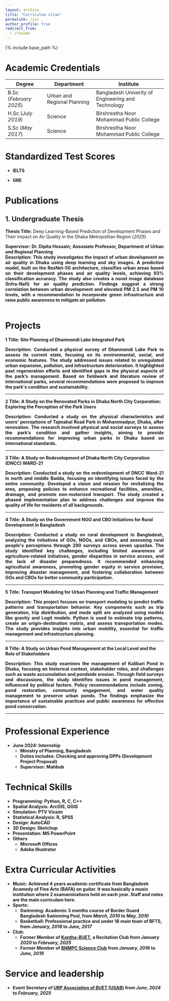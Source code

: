 ```yaml
---
layout: archive
title: "Curriculum vitae"
permalink: /cv/
author_profile: true
redirect_from:
  - /resume
---
```


{% include base_path %}

Academic Credentials
======      		

| Degree                 | Department                                           |  Institute                                         |
| -----------------------| -----------------------------------------------------| ---------------------------------------------------|
| B.Sc (_February 2025_) |Urban and Regional Planning                           | Bangladesh Univerity of Engineering and Technology |
| H.Sc (_July 2019_)     | Science                                              | Birshrestha Noor Mohammad Public College           |
| S.Sc (_May 2017_)      | Science                                              | Birshrestha Noor Mohammad Public College           |




Standardized Test Scores
======
- **IELTS**
  
- **GRE**


Publications
=======
## 1. Undergraduate Thesis
**Thesis Title:** Deep Learning-Based Prediction of Development Phases and Their Impact on Air Quality in the Dhaka Metropolitan Region (_2025_)   
   <div style="text-align: justify;">
     <b>Supervisor:<b> Dr. Dipita Hossain; Assosiate Professor, Department of Urban and Regional Planning <br>
     <b>Description:</b> This study investigates the impact of urban development on air quality in Dhaka using deep learning and sky images. A predictive model, built on the ResNet-50 architecture, classifies 
     urban areas based on their development phases and air quality levels, achieving 93% classification accuracy. The study also creates a novel image database (Infra-Nafi) for air quality prediction. Findings 
     suggest a strong correlation between urban development and elevated PM 2.5 and PM 10 levels, with a recommendation to incorporate green infrastructure and raise public awareness to mitigate air pollution.
   </div>  
<br>

Projects
=======
**1 Title: Site Planning of Dhanmondi Lake Integrated Park**
   <div style="text-align: justify;">
     <b>Description:</b> Conducted a physical survey of Dhanmondi Lake Park to assess its current state, focusing on its environmental, social, and economic features. The study addressed issues related to
     unregulated urban expansion, pollution, and infrastructure deterioration. It highlighted past regeneration efforts and identified gaps in the physical aspects of the park’s management. Based on fieldwork and
     literature review of international parks, several recommendations were proposed to improve the park's condition and sustainability.
   </div>  
   
------------------------------- 
  
**2 Title: A Study on the Renovated Parks in Dhaka North City Corporation: Exploring the Perception of the Park Users**
   <div style="text-align: justify;">
     <b>Description:</b> Conducted a study on the physical characteristics and users' perceptions of Tajmahal Road Park in Mohammadpur, Dhaka, after renovation. The research involved physical and social surveys        to assess the park’s condition and gather insights, aiming to provide recommendations for improving urban parks in Dhaka based on international standards.
   </div>  

------------------------------- 

**3 Title: A Study on Redevelopment of Dhaka North City Corporation (DNCC) WARD-21**
   <div style="text-align: justify;">
     <b>Description:</b> Conducted a study on the redevelopment of DNCC Ward-21 in north and middle Badda, focusing on identifying issues faced by the entire community. Developed a vision and mission for    
     revitalizing the area, proposing policies to enhance recreational facilities, amenities, drainage, and promote non-motorized transport. The study created a phased implementation plan to address challenges        and improve the quality of life for residents of all backgrounds.
   </div>  
   
------------------------------- 
  
**4 Title: A Study on the Government NGO and CBO Initiatives for Rural Development in Bangladesh**
   <div style="text-align: justify;">
     <b>Description:</b> Conducted a study on rural development in Bangladesh, analyzing the initiatives of GOs, NGOs, and CBOs, and assessing rural people's perceptions through 290 surveys across seven         
     upazilas. The study identified key challenges, including limited awareness of agriculture-related initiatives, gender disparities in service access, and the lack of disaster preparedness. It recommended 
     enhancing agricultural awareness, promoting gender equity in service provision, improving disaster management, and fostering collaboration between GOs and CBOs for better community participation.
   </div> 
   
------------------------------- 

**5 Title: Transport Modeling for Urban Planning and Traffic Management**
   <div style="text-align: justify;">
     <b>Description:</b> This project focuses on transport modeling to predict traffic patterns and transportation behavior. Key components such as trip generation, trip distribution, and mode split are analyzed 
     using models like gravity and Logit models. Python is used to estimate trip patterns, create an origin-destination matrix, and assess transportation modes. The study provides insights into urban mobility, 
     essential for traffic management and infrastructure planning.
   </div> 
   
------------------------------- 

**6 Title: A Study on Urban Pond Management at the Local Level and the Role of Stakeholders**
   <div style="text-align: justify;">
     <b>Description:</b> This study examines the management of Kalibari Pond in Dhaka, focusing on historical context, stakeholder roles, and challenges such as waste accumulation and pondside erosion. Through 
     field surveys and discussions, the study identifies issues in pond management, influenced by political factors. Policy recommendations include zoning, pond restoration, community engagement, and water 
     quality management to preserve urban ponds. The findings emphasize the importance of sustainable practices and public awareness for effective pond conservation.
   </div> 
   
------------------------------- 



Professional Experience
======
* June 2024: Internship
  * Ministry of Planning, Bangladesh
  * Duties includes: Checking and approving DPPs (Development Project Proposal)
  * Supervisor: Mahbub

Technical Skills
======
* Programming: Python, R, C, C++
* Spatial Analysis: ArcGIS, QGIS
* Simulation: PTV Vissim
* Statistical Analysis: R, SPSS
* Design: AutoCAD
* 3D Design: Sketchup
* Presentation: MS PowerPoint
* Others
  * Microsoft Offices
  * Adobe Illustrator

Extra Curricular Activities
======
* Music:  Achieved 4 years academic certificate from Bangladesh Acamedy of Fine Arts (BAFA) on guitar.
    It was basically a music institution where 2 examaminations held on each year. Staff and notes are the
    main curriculam here.
* Sports:
    * Swimming: Academic 3 months course of Border Guard Bangladesh Swimming Pool, from _March, 2010_ to _May, 2010_
    * Basketball: Professional practice and under 18 main team of BFTS, from _January, 2016_ to _June, 2017_
* Club:  
   * Former Member of [Kantha-BUET](https://www.facebook.com/groups/142258032505802), a Recitation Club from _January 2020_ to _February, 2025_
   * Former Member of [BNMPC Science Club](https://www.facebook.com/bnmpc.science.club) from _January, 2016_ to _June, 2019_

Service and leadership
======
* Event Secretary of [URP Association of BUET (USAB)](https://www.facebook.com/groups/43813318108) from _June, 2024_ to _February, 2025_
